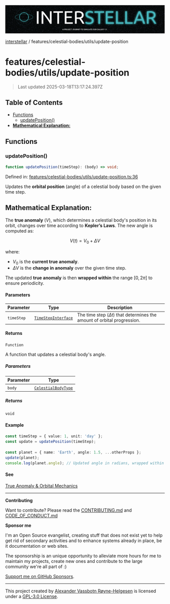 <div>
  <img alt="SPECCER logo" src="https://raw.githubusercontent.com/phun-ky/interstellar/main/public/interstellar-header.png" style="max-height:120px;" />
</div>

[interstellar](../../../README.md) /
features/celestial-bodies/utils/update-position

# features/celestial-bodies/utils/update-position

> Last updated 2025-03-18T13:17:24.397Z

## Table of Contents

- [Functions](#functions)
  - [updatePosition()](#updateposition)
- [**Mathematical Explanation:**](#mathematical-explanation)

## Functions

### updatePosition()

```ts
function updatePosition(timeStep): (body) => void;
```

Defined in:
[features/celestial-bodies/utils/update-position.ts:36](https://github.com/phun-ky/interstellar/blob/main/src/features/celestial-bodies/utils/update-position.ts#L36)

Updates the **orbital position** (angle) of a celestial body based on the given
time step.

## **Mathematical Explanation:**

The **true anomaly** ($V$), which determines a celestial body's position in its
orbit, changes over time according to **Kepler’s Laws**. The new angle is
computed as:

$$
V(t) = V_0 + \Delta V
$$

where:

- $V_0$ is the **current true anomaly**.
- $\Delta V$ is the **change in anomaly** over the given time step.

The updated **true anomaly** is then **wrapped within** the range $[0, 2\pi]$ to
ensure periodicity.

#### Parameters

| Parameter  | Type                                                                | Description                                                                   |
| ---------- | ------------------------------------------------------------------- | ----------------------------------------------------------------------------- |
| `timeStep` | [`TimeStepInterface`](../../../types/temporal.md#timestepinterface) | The time step ($\Delta t$) that determines the amount of orbital progression. |

#### Returns

`Function`

A function that updates a celestial body's angle.

##### Parameters

| Parameter | Type                                                                        |
| --------- | --------------------------------------------------------------------------- |
| `body`    | [`CelestialBodyType`](../../../types/celestial-bodies.md#celestialbodytype) |

##### Returns

`void`

#### Example

```ts
const timeStep = { value: 1, unit: 'day' };
const update = updatePosition(timeStep);

const planet = { name: 'Earth', angle: 1.5, ...otherProps };
update(planet);
console.log(planet.angle); // Updated angle in radians, wrapped within [0, 2π]
```

#### See

[True Anomaly & Orbital Mechanics](https://en.wikipedia.org/wiki/True_anomaly)

---

**Contributing**

Want to contribute? Please read the
[CONTRIBUTING.md](https://github.com/phun-ky/interstellar/blob/main/CONTRIBUTING.md)
and
[CODE_OF_CONDUCT.md](https://github.com/phun-ky/interstellar/blob/main/CODE_OF_CONDUCT.md)

**Sponsor me**

I'm an Open Source evangelist, creating stuff that does not exist yet to help
get rid of secondary activities and to enhance systems already in place, be it
documentation or web sites.

The sponsorship is an unique opportunity to alleviate more hours for me to
maintain my projects, create new ones and contribute to the large community
we're all part of :)

[Support me on GitHub Sponsors](https://github.com/sponsors/phun-ky).

---

This project created by [Alexander Vassbotn Røyne-Helgesen](http://phun-ky.net)
is licensed under a
[GPL-3.0 License](https://choosealicense.com/licenses/gpl-3.0/).
